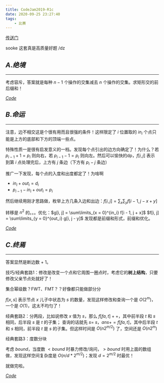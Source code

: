 ```yaml
---
title: CodeJam2019-R1c
date: 2020-09-25 23:27:40
tags:
    - 比赛
---
```


[传送门](https://cometoj.com/contest/75/problems)

sooke 这套真是高质量好题 /dz

## $A. 绝境$
-----

考虑容斥，答案就是每种 $n - 1$ 个操作的交集减去 $n$ 个操作的交集。求矩形交的前后缀和！

[$Code$](https://cometoj.com/status/ykj87mpwfh7me0lbi15ciah6vj67ryd4)

## $B. 命运$
-----

注意，边不相交这是个很有用而且很强的条件！这样限定了 $i$ 位置取的 $in_i$ 个点只能是上方的底部和下方的顶端一些点。

特殊性质一是很有启发意义的一档。发现每个点引出的边方向确定了！为什么？若 $p_{i - 1} + 1 = p_i$ 则向右，若 $p_{i - 1} - 1 = p_i$ 则向左。然后可以愉快的dp，$f[i, j]$ 表示到第 $i$ 点处理完后，上方有 $j$ 条边（下方有 $p_i - j$ 条边）

推广一下发现，每个点的入度和出度都定了！为啥啊

* $in_i + out_i = d_i$
* $p_{i - 1} - in_i + out_i = p_i$

然后继续用刚才思路做，枚举上方几条入边和出边：$f[i, j] = \sum_x \sum_y f[i - 1, j - x + y]$

转移是 $n^2$ 的。。。优化：$g[i, j] = \sum\limits_{x = 0}^{in_i} f[i - 1, j + x]$    $f[i, j] = \sum\limits_{y = 0}^{out_i} g[i, j - y]$ 发现都是前缀和形式，前缀和优化。

[$Code$](https://cometoj.com/status/fxs5bt46b7u243sfjl627cmk3nze4yxb)

## $C. 终焉$
-----

答案显然是断边数 + 1。

技巧/经典套路1：修改是改变一个点和它周围一圈点时，考虑它的**树上结构**，只要修改父亲节点处就好了！

集合幂级数？FWT、FMT？？好像都只能做部分分

$f[x, s]$ 表示节点 $x$ 儿子中状态为 $s$ 的数量，发现这样修改和查询一个是 $O(2^m)$，一个是 $O(1)$，这太不均匀了！

经典套路2：分两段，比如说修改 $x$ 值为 $s$，那么 $f[fa, t]++$，其中前半段 $t$ 和 $s$ 相同，后半段 $s$ 是 $t$ 的子集；
查询的话就先 $s = ~s$，$ans += f[fa, t]$，其中后半段 $t$ 和 $s$ 相同，前半段 $t$ 是 $s$ 的子集。但这样时间是 $O(n2^{m / 2})$ 了，空间还是 $O(n2^m)$

经典套路3：度数分块

考虑 $bound$，当度数 $< bound$ 时暴力修改/询问，$> bound$ 时用上面的数组做，发现这样空间复杂度是 $O(n / d * 2^{m / 2})$；发现 $d = 2^{m / 2}$ 时最优！

就做完啦。

[$Code$](https://cometoj.com/status/n8s13h50ao6gc6fvte6gb5opzqpcanel)